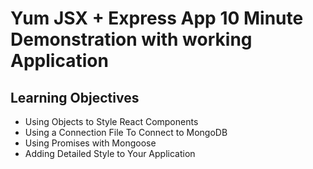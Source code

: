 # Yum JSX + Express App 10 Minute Demonstration with working Application

## Learning Objectives 
- Using Objects to Style React Components
- Using a Connection File To Connect to MongoDB
- Using Promises with Mongoose
- Adding Detailed Style to Your Application
